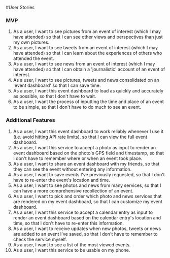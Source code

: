#User Stories

### MVP
1. As a user, I want to see pictures from an event of interest (which I may have attended) so that I can see other views and perspectives than just my own pictures.
2. As a user, I want to see tweets from an event of interest (which I may have attended) so that I can learn about the experiences of others who attended the event.
3. As a user, I want to see news from an event of interest (which I may have attended) so that I can obtain a 'journalistic' account of an event of interest.
4. As a user, I want to see pictures, tweets and news consolidated on an 'event dashboard' so that I can save time.
5. As a user, I want this event dashboard to load as quickly and accurately as possible, so that I don't have to wait.
6. As a user, I want the process of inputting the time and place of an event to be simple, so that I don't have to do much to see an event.

### Additional Features
1. As a user, I want this event dashboard to work reliably whenever I use it (i.e. avoid hitting API rate limits), so that I can view the full event dashboard.
2. As a user, I want this service to accept a photo as input to render an event dashboard based on the photo's GPS field and timestamp, so that I don't have to remember where or when an event took place.
3. As a user, I want to share an event dashboard with my friends, so that they can see the event without entering any information.
4. As a user, I want to save events I've previously requested, so that I don't have to re-enter the event's location and time.
5. As a user, I want to see photos and news from many services, so that I can have a more comprehensive recollection of an event.
6. As a user, I want to pick and order which photo and news services that are rendered on my event dashboard, so that I can customize my event dashboard.
7. As a user, I want this service to accept a calendar entry as input to render an event dashboard based on the calendar entry's location and time, so that I don't have to re-enter this information.
8. As a user, I want to receive updates when new photos, tweets or news are added to an event I've saved, so that I don't have to remember to check the service myself.
9. As a user, I want to see a list of the most viewed events.
10. As a user, I want this service to be usable on my phone.
